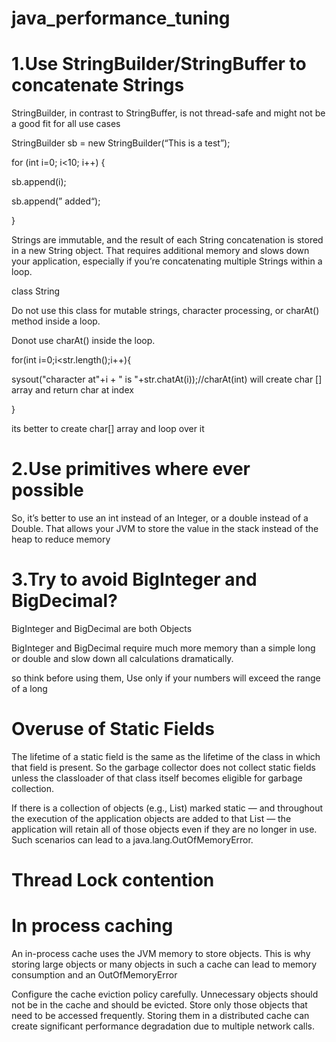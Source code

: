 # java_performance_tuning
# 1.Use StringBuilder/StringBuffer to concatenate Strings

StringBuilder, in contrast to StringBuffer, is not thread-safe and might not be a good fit for all use cases

 

StringBuilder sb = new StringBuilder(“This is a test”);

for (int i=0; i<10; i++) {

sb.append(i);

sb.append(” added“);

}

 

Strings are immutable, and the result of each String concatenation is stored in a new String object. That requires additional memory and slows down your application, especially if you’re concatenating multiple Strings within a loop.

 

class String

 

Do not use this class for mutable strings, character processing, or charAt() method inside a loop.

 

Donot use charAt() inside the loop.

for(int i=0;i<str.length();i++){

sysout("character at"+i + " is "+str.chatAt(i));//charAt(int) will create char [] array  and return char at index

}

 

its better to create char[] array and loop over it

 

# 2.Use primitives where ever possible

So, it’s better to use an int instead of an Integer, or a double instead of a Double. That allows your JVM to store the value in the stack instead of the heap to reduce memory

 

# 3.Try to avoid BigInteger and BigDecimal?

BigInteger and BigDecimal are both Objects

BigInteger and BigDecimal require much more memory than a simple long or double and slow down all calculations dramatically.

so think before using them, Use only if your numbers will exceed the range of a long

 

 

# Overuse of Static Fields

The lifetime of a static field is the same as the lifetime of the class in which that field is present. So the garbage collector does not collect static fields unless the classloader of that class itself becomes eligible for garbage collection.

If there is a collection of objects (e.g., List) marked static — and throughout the execution of the application objects are added to that List —  the application will retain all of those objects even if they are no longer in use. Such scenarios can lead to a java.lang.OutOfMemoryError.

 

# Thread Lock contention

 

# In process caching

An in-process cache uses the JVM memory to store objects. This is why storing large objects or many objects in such a cache can lead to memory consumption and an OutOfMemoryError

Configure the cache eviction policy carefully. Unnecessary objects should not be in the cache and should be evicted.
Store only those objects that need to be accessed frequently. Storing them in a distributed cache can create significant performance degradation due to multiple network calls.
